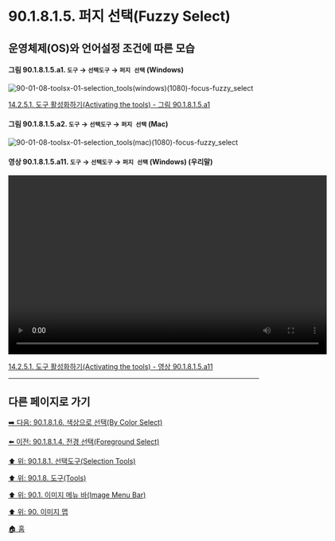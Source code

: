 # 90.1.8.1.5. 퍼지 선택(Fuzzy Select)
## 운영체제(OS)와 언어설정 조건에 따른 모습
<a id="90-01-08-01-05-a1"></a>

#### 그림 90.1.8.1.5.a1. `도구` → `선택도구` → `퍼지 선택` (Windows)
![90-01-08-toolsx-01-selection_tools(windows)(1080)-focus-fuzzy_select](https://github.com/wonder13662/gimp/assets/15767104/14cd5243-74b1-4b70-91c1-1eb477a7ba6c)

[14.2.5.1. 도구 활성화하기(Activating the tools) - 그림 90.1.8.1.5.a1](./14-02-05-01-activating_the_tool.md#90-01-08-01-05-a1)

<a id="90-01-08-01-05-a2"></a>

#### 그림 90.1.8.1.5.a2. `도구` → `선택도구` → `퍼지 선택` (Mac)
![90-01-08-toolsx-01-selection_tools(mac)(1080)-focus-fuzzy_select](https://github.com/wonder13662/gimp/assets/15767104/ed08b1eb-3314-418a-bd4e-a35ef1146338)

<a id="90-01-08-01-05-a11"></a>

#### 영상 90.1.8.1.5.a11. `도구` → `선택도구` → `퍼지 선택` (Windows) (우리말)
<video controls="controls" width="640" height="360" src="https://github.com/wonder13662/gimp/assets/15767104/3eccbf37-fbfd-44df-a9f4-79f26a827382"></video>

[14.2.5.1. 도구 활성화하기(Activating the tools) - 영상 90.1.8.1.5.a11](./14-02-05-01-activating_the_tool.md#90-01-08-01-05-a11)

***

## 다른 페이지로 가기

[➡️ 다음: 90.1.8.1.6. 색상으로 선택(By Color Select)](./90-01-08-01-06-by_color_select.md)

[⬅️ 이전: 90.1.8.1.4. 전경 선택(Foreground Select)](./90-01-08-01-04-foreground_select.md)

[⬆️ 위: 90.1.8.1. 선택도구(Selection Tools)](./90-01-08-01-00-selection_tools.md)

[⬆️ 위: 90.1.8. 도구(Tools)](./90-01-08-00-tools.md)

[⬆️ 위: 90.1. 이미지 메뉴 바(Image Menu Bar)](./90-01-00-image-menu-bar.md)

[⬆️ 위: 90. 이미지 맵](./90-00-image-map.md)

[🏠 홈](./00-home.md)

